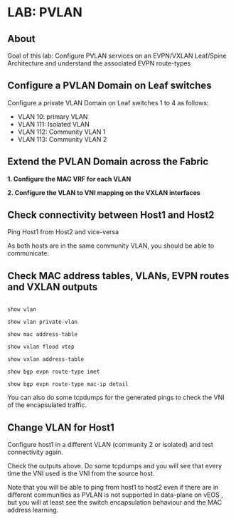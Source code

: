 # LAB: PVLAN

## About

Goal of this lab: Configure PVLAN services on an EVPN/VXLAN Leaf/Spine Architecture and understand the associated EVPN route-types

## Configure a PVLAN Domain on Leaf switches

Configure a private VLAN Domain on Leaf switches 1 to 4 as follows:
- VLAN 10: primary VLAN
- VLAN 111: Isolated VLAN
- VLAN 112: Community VLAN 1
- VLAN 113: Community VLAN 2

## Extend the PVLAN Domain across the Fabric

__1. Configure the MAC VRF for each VLAN__

__2. Configure the VLAN to VNI mapping on the VXLAN interfaces__


## Check connectivity between Host1 and Host2

Ping Host1 from Host2 and vice-versa

As both hosts are in the same community VLAN, you should be able to communicate.

## Check MAC address tables, VLANs, EVPN routes and VXLAN outputs

```cli

show vlan

show vlan private-vlan

show mac address-table

show vxlan flood vtep

show vxlan address-table

show bgp evpn route-type imet

show bgp evpn route-type mac-ip detail

```

You can also do some tcpdumps for the generated pings to check the VNI of the encapsulated traffic.


## Change VLAN for Host1

Configure host1 in a different VLAN (community 2 or isolated) and test connectivity again.

Check the outputs above. Do some tcpdumps and you will see that every time the VNI used is the VNI from the source host.

Note that you will be able to ping from host1 to host2 even if there are in different communities as PVLAN is not supported in data-plane on vEOS , but you will at least see the switch encapsulation behaviour and the MAC address learning.